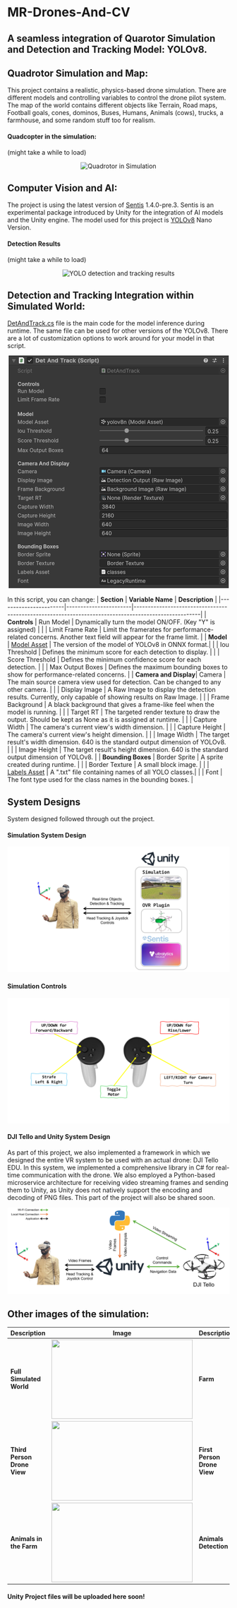 # MR-Drones-And-CV

## A seamless integration of Quarotor Simulation and Detection and Tracking Model: YOLOv8.


## Quadrotor Simulation and Map:

This project contains a realistic, physics-based drone simulation. There are different models and controlling variables to control the drone pilot system.
The map of the world contains different objects like Terrain, Road maps, Football goals, cones, dominos, Buses, Humans, Animals (cows), trucks, a farmhouse, and some random stuff too for realism.

#### Quadcopter in the simulation:
(might take a while to load)
<p align="center">
  <img src="https://github.com/AbdullahMushtaq78/MR-Drones-And-CV/blob/main/Results/Quadrotor_Simulation.gif" alt="Quadrotor in Simulation">
</p>

## Computer Vision and AI:
The project is using the latest version of [Sentis](https://unity.com/products/sentis) 1.4.0-pre.3.
Sentis is an experimental package introduced by Unity for the integration of AI models and the Unity engine.
The model used for this project is [YOLOv8](https://github.com/ultralytics/ultralytics) Nano Version.

#### Detection Results 
(might take a while to load)
<p align="center">
  <img src="https://github.com/AbdullahMushtaq78/MR-Drones-And-CV/blob/main/Results/YOLO_OUTPUT.gif" alt="YOLO detection and tracking results">
</p>


## Detection and Tracking Integration within Simulated World:
[DetAndTrack.cs](https://github.com/AbdullahMushtaq78/MR-Drones-And-CV/blob/main/Detection%20and%20Tracking/DetAndTrack.cs) file is the main code for the model inference during runtime. The same file can be used for other versions of the YOLOv8.
There are a lot of customization options to work around for your model in that script.

<p align="center">
  <img src="https://github.com/AbdullahMushtaq78/MR-Drones-And-CV/blob/main/Results/Detection_and_Tracking_Script_Variables.png" alt="Detection and Tracking Script Variables">
</p>


In this script, you can change:
| **Section**           | **Variable Name**     | **Description**                                                                                     |
|-----------------------|-----------------------|-----------------------------------------------------------------------------------------------------|
| **Controls**          | Run Model             | Dynamically turn the model ON/OFF. (Key "Y" is assigned)                                             |
|                       | Limit Frame Rate      | Limit the framerates for performance-related concerns. Another text field will appear for the frame limit. |
| **Model**             | [Model Asset](https://github.com/AbdullahMushtaq78/MR-Drones-And-CV/blob/main/Detection%20and%20Tracking/yolov8n.onnx)           | The version of the model of YOLOv8 in ONNX format.|
|                       | Iou Threshold         | Defines the minimum score for each detection to display.                                             |
|                       | Score Threshold       | Defines the minimum confidence score for each detection.                                             |
|                       | Max Output Boxes      | Defines the maximum bounding boxes to show for performance-related concerns.                         |
| **Camera and Display**| Camera                | The main source camera view used for detection. Can be changed to any other camera.                  |
|                       | Display Image         | A Raw Image to display the detection results. Currently, only capable of showing results on Raw Image. |
|                       | Frame Background      | A black background that gives a frame-like feel when the model is running.                           |
|                       | Target RT             | The targeted render texture to draw the output. Should be kept as None as it is assigned at runtime.    |
|                       | Capture Width         | The camera's current view's width dimension.                                                         |
|                       | Capture Height        | The camera's current view's height dimension.                                                        |
|                       | Image Width           | The target result's width dimension. 640 is the standard output dimension of YOLOv8.                 |
|                       | Image Height          | The target result's height dimension. 640 is the standard output dimension of YOLOv8.                |
| **Bounding Boxes**    | Border Sprite         | A sprite created during runtime.                                                                     |
|                       | Border Texture        | A small block image.                                                                                 |
|                       | [Labels Asset](https://github.com/AbdullahMushtaq78/MR-Drones-And-CV/blob/main/Detection%20and%20Tracking/classes.txt)          | A ".txt" file containing names of all YOLO classes.|
|                       | Font                  | The font type used for the class names in the bounding boxes.                                        |





## System Designs

System designed followed through out the project.
#### Simulation System Design

<p align="center">
  <img src="https://github.com/AbdullahMushtaq78/MR-Drones-And-CV/blob/main/Results/Simulation_System_Design.png" alt="Simulation System Design">
</p>


#### Simulation Controls

<p align="center">
  <img src="https://github.com/AbdullahMushtaq78/MR-Drones-And-CV/blob/main/Results/Simulation_Controls.png" alt="Simulation Controls">
</p>

#### DJI Tello and Unity System Design
As part of this project, we also implemented a framework in which we designed the entire VR system to be used with an actual drone: DJI Tello EDU. In this system, we implemented a comprehensive library in C# for real-time communication with the drone. We also employed a Python-based microservice architecture for receiving video streaming frames and sending them to Unity, as Unity does not natively support the encoding and decoding of PNG files. This part of the project will also be shared soon.

<p align="center">
  <img src="https://github.com/AbdullahMushtaq78/MR-Drones-And-CV/blob/main/Results/TELLO_Unity_System_Design.png" alt="Tello and Unity System Design">
</p>


## Other images of the simulation:
| **Description**               | **Image**                                                                                                             | **Description**               | **Image**                                                                                                             |
|-------------------------------|-----------------------------------------------------------------------------------------------------------------------|-------------------------------|-----------------------------------------------------------------------------------------------------------------------|
| **Full Simulated World**      | <img align="center" src="https://github.com/AbdullahMushtaq78/MR-Drones-And-CV/blob/main/Results/Simulated_Farm.png" width="320" height="180"> | **Farm**                      | <img align="center" src="https://github.com/AbdullahMushtaq78/MR-Drones-And-CV/blob/main/Results/FARM.png" width="320" height="180"> |
| **Third Person Drone View**   | <img align="center" src="https://github.com/AbdullahMushtaq78/MR-Drones-And-CV/blob/main/Results/Third_Person_Drone_View.png" width="320" height="180"> | **First Person Drone View**   | <img align="center" src="https://github.com/AbdullahMushtaq78/MR-Drones-And-CV/blob/main/Results/First%20_Person_Drone_View.png" width="320" height="180"> |
| **Animals in the Farm**       | <img align="center" src="https://github.com/AbdullahMushtaq78/MR-Drones-And-CV/blob/main/Results/FARM_with_Animals.png" width="320" height="180"> | **Animals Detection**         | <img align="center" src="https://github.com/AbdullahMushtaq78/MR-Drones-And-CV/blob/main/Results/Animals_Detection.png" width="320" height="180"> |



#### Unity Project files will be uploaded here soon!
